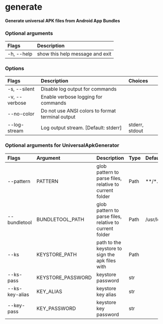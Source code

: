 
generate
========

#### Generate universal APK files from Android App Bundles

### Optional arguments

|Flags|Description|
| :--- | :--- |
|-h, --help|show this help message and exit|

### Options

|Flags|Description|Choices|
| :--- | :--- | :--- |
|-s, --silent|Disable log output for commands||
|-v, --verbose|Enable verbose logging for commands||
|--no-color|Do not use ANSI colors to format terminal output||
|--log-stream|Log output stream. [Default: stderr]|stderr, stdout|

### Optional arguments for UniversalApkGenerator

|Flags|Argument|Description|Type|Default|
| :--- | :--- | :--- | :--- | :--- |
|--pattern|PATTERN|glob pattern to parse files, relative to current folder|Path|**/*.aab|
|--bundletool|BUNDLETOOL_PATH|glob pattern to parse files, relative to current folder|Path|/usr/local/bin/bundletool.jar|
|--ks|KEYSTORE_PATH|path to the keystore to sign the apk files with|Path||
|--ks-pass|KEYSTORE_PASSWORD|keystore password|str||
|--ks-key-alias|KEY_ALIAS|keystore key alias|str||
|--key-pass|KEY_PASSWORD|keystore key password|str||
